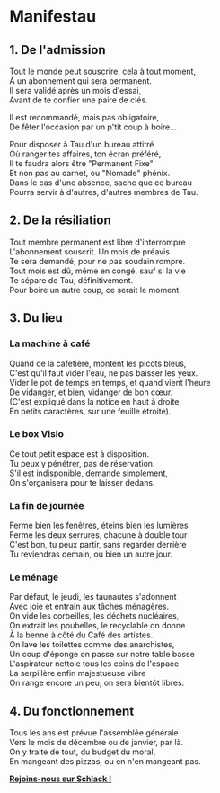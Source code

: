 Manifes<span>t</span>au
==========

## 1. De l'admission

Tout le monde peut souscrire, cela à tout moment,   
À un abonnement qui sera permanent.  
Il sera validé après un mois d'essai,  
Avant de te confier une paire de clés.  

Il est recommandé, mais pas obligatoire,  
De fêter l'occasion par un p'tit coup à boire...

Pour disposer à Tau d'un bureau attitré  
Où ranger tes affaires, ton écran préféré,  
Il te faudra alors être "Permanent Fixe"    
Et non pas au carnet, ou "Nomade" phénix.  
Dans le cas d'une absence, sache que ce bureau  
Pourra servir à d'autres, d'autres membres de Tau.

## 2. De la résiliation

Tout membre permanent est libre d'interrompre  
L'abonnement souscrit. Un mois de préavis  
Te sera demandé, pour ne pas soudain rompre.  
Tout mois est dû, même en congé, sauf si la vie  
Te sépare de Tau, définitivement.  
Pour boire un autre coup, ce serait le moment. 

## 3. Du lieu

### La machine à café

Quand de la cafetière, montent les picots bleus,  
C'est qu'il faut vider l'eau, ne pas baisser les yeux.  
Vider le pot de temps en temps, et quand vient l'heure  
De vidanger, et bien, vidanger de bon cœur.  
(C'est expliqué dans la notice en haut à droite,  
En petits caractères, sur une feuille étroite). 

### Le box Visio

Ce tout petit espace est à disposition.  
Tu peux y pénétrer, pas de réservation.  
S'il est indisponible, demande simplement,  
On s'organisera pour te laisser dedans.

### La fin de journée

Ferme bien les fenêtres, éteins bien les lumières  
Ferme les deux serrures, chacune à double tour  
C'est bon, tu peux partir, sans regarder derrière  
Tu reviendras demain, ou bien un autre jour.

### Le ménage

Par défaut, le jeudi, les taunautes s'adonnent  
Avec joie et entrain aux tâches ménagères.  
On vide les corbeilles, les déchets nucléaires,  
On extrait les poubelles, le recyclable on donne  
À la benne à côté du Café des artistes.  
On lave les toilettes comme des anarchistes,  
Un coup d'éponge on passe sur notre table basse  
L'aspirateur nettoie tous les coins de l'espace  
La serpillère enfin majestueuse vibre  
On range encore un peu, on sera bientôt libres.

## 4. Du fonctionnement

Tous les ans est prévue l'assemblée générale  
Vers le mois de décembre ou de janvier, par là.  
On y traite de tout, du budget du moral,  
En mangeant des pizzas, ou en n'en mangeant pas.  


**[Rejoins-nous sur Schlack !](https://tau-coworking.slack.com)**


